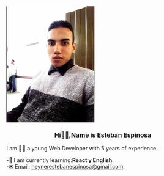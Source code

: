 <div id="header" aling="cemter">

<img align="center" src="/img/foto.jpg" width="230" >
<h3 align="center"">Hi🙋‍♂️,Name is Esteban Espinosa </h3>

<p>I am 💁‍♂️ a young Web Developer with 5 years of experience. </p>

-🧠 I am currently learning:**React y English**.<br>
-✉ Email: heynerestebanespinosa@gmail.com.<br>
</div>
